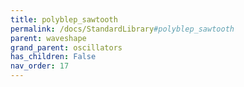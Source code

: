 ```yaml
---
title: polyblep_sawtooth
permalink: /docs/StandardLibrary#polyblep_sawtooth
parent: waveshape
grand_parent: oscillators
has_children: False
nav_order: 17
---
```

